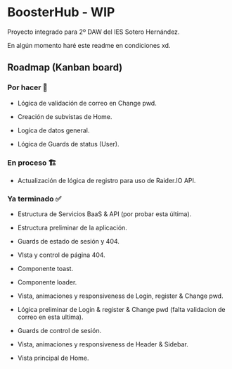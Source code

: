 # BoosterHub - WIP

Proyecto integrado para 2º DAW del IES Sotero Hernández.

En algún momento haré este readme en condiciones xd.


## Roadmap (Kanban board)

### Por hacer 🚧

 - Lógica de validación de correo en Change pwd.

 - Creación de subvistas de Home.
 - Logica de datos general.

 - Lógica de Guards de status (User).

### En proceso 🏗️

 - Actualización de lógica de registro para uso de Raider.IO API.

### Ya terminado ✅

 - Estructura de Servicios BaaS & API (por probar esta última).
 - Estructura preliminar de la aplicación.

 - Guards de estado de sesión y 404.
 - VIsta y control de página 404.
 
 - Componente toast.
 - Componente loader.

 - Vista, animaciones y responsiveness de Login, register & Change pwd.
 - Lógica preliminar de Login & register & Change pwd (falta validacion de correo en esta ultima).
 - Guards de control de sesión.

 - Vista, animaciones y responsiveness de Header & Sidebar.
 - Vista principal de Home.
